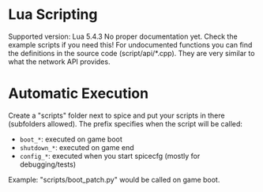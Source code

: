 # Lua Scripting
Supported version: Lua 5.4.3
No proper documentation yet. Check the example scripts if you need this!
For undocumented functions you can find the definitions in the source code (script/api/*.cpp).
They are very similar to what the network API provides.

# Automatic Execution
Create a "scripts" folder next to spice and put your scripts in there (subfolders allowed).
The prefix specifies when the script will be called:

- `boot_*`: executed on game boot
- `shutdown_*`: executed on game end
- `config_*`: executed when you start spicecfg (mostly for debugging/tests)

Example: "scripts/boot_patch.py" would be called on game boot.
